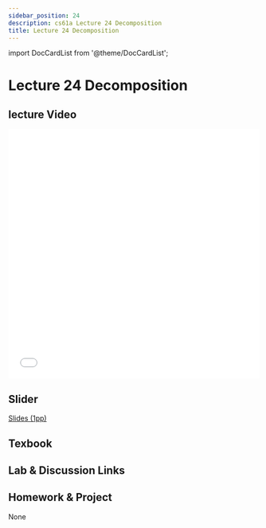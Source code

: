 ```yaml
---
sidebar_position: 24
description: cs61a Lecture 24 Decomposition
title: Lecture 24 Decomposition
---
```


import DocCardList from '@theme/DocCardList';


# Lecture 24 Decomposition
## lecture Video

<iframe src="//player.bilibili.com/player.html?aid=277746636&bvid=BV17c411f78k&cid=1311465503&p=1&high_quality=1&danmaku=0" scrolling="no" border="0" frameborder="no" framespacing="0" allowfullscreen="true" allowfullscreen="allowfullscreen" width="100%" height="500" scrolling="no" frameborder="0" sandbox="allow-top-navigation allow-same-origin allow-forms allow-scripts"> </iframe>

## Slider
[Slides (1pp)](/resource/cs61a/24-Decomposition_1pp.pdf)
## Texbook


## Lab & Discussion Links


## Homework & Project
None


<DocCardList />

